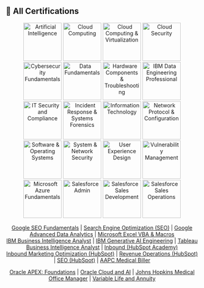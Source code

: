## 📜 All Certifications

<div align="center">

<!-- Row 1: IBM SkillsBuild / Credly badges -->
<img src="https://images.credly.com/size/110x110/images/857a6d2c-d002-4175-b8bc-7eda448515cf.png" alt="Artificial Intelligence" width="100"/>  
<img src="https://images.credly.com/size/110x110/images/045a6eb5-7e19-455c-9bf1-28056b78f524.png" alt="Cloud Computing" width="100"/>  
<img src="https://images.credly.com/size/110x110/images/9878afcf-b4fe-44b9-b484-82520318aea0.png" alt="Cloud Computing & Virtualization" width="100"/>  
<img src="https://images.credly.com/size/110x110/images/4bfd01e8-eede-46e7-b9b4-7a12c6b8b86c.png" alt="Cloud Security" width="100"/>  

<!-- Row 2: IBM / Cybersecurity -->
<img src="https://images.credly.com/size/110x110/images/0537d888-0c57-489a-8b53-7ccd7255173e.png" alt="Cybersecurity Fundamentals" width="100"/>  
<img src="https://images.credly.com/size/110x110/images/9e0ccd5a-4f41-409c-8a1c-255c016b28a8.png" alt="Data Fundamentals" width="100"/>  
<img src="https://images.credly.com/size/110x110/images/fd1808a8-60de-4b0e-9012-7fec99643cb9.png" alt="Hardware Components & Troubleshooting" width="100"/>  
<img src="https://images.credly.com/size/110x110/images/9TA9WCGLKU29.png" alt="IBM Data Engineering Professional" width="100"/>  

<!-- Row 3: IBM IT & Security -->
<img src="https://images.credly.com/size/110x110/images/70819ee9-f355-4878-811b-14f38e070980.png" alt="IT Security and Compliance" width="100"/>  
<img src="https://images.credly.com/size/110x110/images/42ad4f82-14a0-46e7-b961-0d08875a85cc.png" alt="Incident Response & Systems Forensics" width="100"/>  
<img src="https://images.credly.com/size/110x110/images/edb1d996-a901-4d9f-bdd3-63dd3aa8a1d3.png" alt="Information Technology" width="100"/>  
<img src="https://images.credly.com/size/110x110/images/b4e3994c-d3d9-4f45-a0c4-557bd969acfd.png" alt="Network Protocol & Configuration" width="100"/>  

<!-- Row 4: IBM Software & Security -->
<img src="https://images.credly.com/size/110x110/images/17fe641c-72f7-4c62-9bfe-e1cdbb6cfa67.png" alt="Software & Operating Systems" width="100"/>  
<img src="https://images.credly.com/size/110x110/images/823e3d98-e266-44ea-9df3-4f2f265a82ae.png" alt="System & Network Security" width="100"/>  
<img src="https://images.credly.com/size/110x110/images/fe0794f0-37cb-44bb-b82d-4de61546340d.png" alt="User Experience Design" width="100"/>  
<img src="https://images.credly.com/size/110x110/images/255b9e43-bd8b-4de1-8ebb-cd075f05d345.png" alt="Vulnerability Management" width="100"/>  

<!-- Row 5: Microsoft / Salesforce / Tableau -->
<img src="https://images.credly.com/size/110x110/images/57DF5FC938651D6C.png" alt="Microsoft Azure Fundamentals" width="100"/>  
<img src="https://images.credly.com/size/110x110/images/7UWPE7YTLDSP.png" alt="Salesforce Admin" width="100"/>  
<img src="https://images.credly.com/size/110x110/images/QDH0C0YLYUDC.png" alt="Salesforce Sales Development" width="100"/>  
<img src="https://images.credly.com/size/110x110/images/7EM7WSG8SJY7.png" alt="Salesforce Sales Operations" width="100"/>  

<!-- Row 6: Coursera / HubSpot / Oracle / AAPC -->
[Google SEO Fundamentals](https://www.coursera.org/account/accomplishments/verify/7NNSW8V2GWBQ) | [Search Engine Optimization (SEO)](https://www.coursera.org/account/accomplishments/verify/194GXY2RR1E9) | [Google Advanced Data Analytics](https://www.coursera.org/account/accomplishments/verify/H97SAWO0S7J8) | [Microsoft Excel VBA & Macros](https://www.coursera.org/account/accomplishments/verify/9961AN951JHN)  
[IBM Business Intelligence Analyst](https://www.credly.com/badges/B2TF9RFQT1LR) | [IBM Generative AI Engineering](https://www.credly.com/badges/XXGMPGVF1ZAV) | [Tableau Business Intelligence Analyst](https://www.credly.com/badges/Y1EIDBBECRQI) | [Inbound (HubSpot Academy)](https://academy.hubspot.com/certifications/inbound)  
[Inbound Marketing Optimization (HubSpot)](https://academy.hubspot.com/certifications/inbound-marketing) | [Revenue Operations (HubSpot)](https://academy.hubspot.com/certifications/revenue-operations) | [SEO (HubSpot)](https://academy.hubspot.com/certifications/seo) | [AAPC Medical Biller](https://www.aapc.com/certification/)  

<!-- Row 7: Oracle / Johns Hopkins / Utah Insurance -->
[Oracle APEX: Foundations](https://www.oracle.com/education/) | [Oracle Cloud and AI](https://www.oracle.com/education/) | [Johns Hopkins Medical Office Manager](https://www.jhu.edu/) | [Variable Life and Annuity](https://doi.utah.gov)  

</div>
